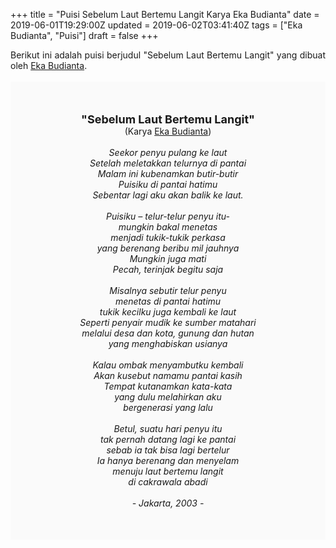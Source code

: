 +++
title = "Puisi Sebelum Laut Bertemu Langit Karya Eka Budianta"
date = 2019-06-01T19:29:00Z
updated = 2019-06-02T03:41:40Z
tags = ["Eka Budianta", "Puisi"]
draft = false
+++

<div dir="ltr" style="text-align: left;" trbidi="on"><div style="text-align: justify;">Berikut ini adalah puisi berjudul "Sebelum Laut Bertemu Langit" yang dibuat oleh <a href="https://ensiklopedia.kemdikbud.go.id/sastra/artikel/Eka_Budianta" target="_blank">Eka Budianta</a>. </div><br /><div style="background: #FAFAFA; font-size: 14px; height: auto; margin: 0 auto; padding: 50px; text-align: center; width: auto;"><span style="font-size: 18px;"><b>"Sebelum Laut Bertemu Langit"</b></span><br />(Karya <a href="https://www.sekata.web.id/tags/eka-budianta" target="_blank">Eka Budianta</a>)<br /><br /><i>Seekor penyu pulang ke laut<br />Setelah meletakkan telurnya di pantai<br />Malam ini kubenamkan butir-butir<br />Puisiku di pantai hatimu<br />Sebentar lagi aku akan balik ke laut.<br /><br />Puisiku – telur-telur penyu itu-<br />mungkin bakal menetas<br />menjadi tukik-tukik perkasa<br />yang berenang beribu mil jauhnya<br />Mungkin juga mati<br />Pecah, terinjak begitu saja<br /><br />Misalnya sebutir telur penyu<br />menetas di pantai hatimu<br />tukik kecilku juga kembali ke laut<br />Seperti penyair mudik ke sumber matahari<br />melalui desa dan kota, gunung dan hutan<br />yang menghabiskan usianya<br /><br />Kalau ombak menyambutku kembali<br />Akan kusebut namamu pantai kasih<br />Tempat kutanamkan kata-kata<br />yang dulu melahirkan aku<br />bergenerasi yang lalu<br /><br />Betul, suatu hari penyu itu<br />tak pernah datang lagi ke pantai<br />sebab ia tak bisa lagi bertelur<br />Ia hanya berenang dan menyelam<br />menuju laut bertemu langit<br />di cakrawala abadi<br /><br />- Jakarta, 2003 -</i></div></div>
